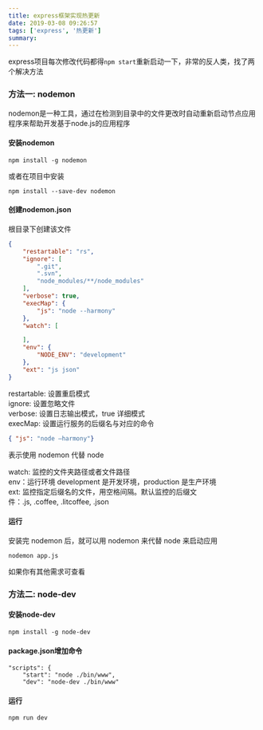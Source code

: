 ```yaml
---
title: express框架实现热更新
date: 2019-03-08 09:26:57
tags: ['express', '热更新']
summary:
---
```

express项目每次修改代码都得`npm start`重新启动一下，非常的反人类，找了两个解决方法
<a name="efc6158f"></a>
### 方法一: nodemon
nodemon是一种工具，通过在检测到目录中的文件更改时自动重新启动节点应用程序来帮助开发基于node.js的应用程序
<a name="6e65a656"></a>
#### 安装nodemon
```
npm install -g nodemon
```
或者在项目中安装
```
npm install --save-dev nodemon
```
<a name="503db396"></a>
#### 创建nodemon.json
根目录下创建该文件
```json
{
    "restartable": "rs",
    "ignore": [
        ".git",
        ".svn",
        "node_modules/**/node_modules"
    ],
    "verbose": true,
    "execMap": {
        "js": "node --harmony"
    },
    "watch": [

    ],
    "env": {
        "NODE_ENV": "development"
    },
    "ext": "js json"
}
```
restartable: 设置重启模式<br />ignore: 设置忽略文件<br />verbose: 设置日志输出模式，true 详细模式<br />execMap: 设置运行服务的后缀名与对应的命令
```json
{ "js": "node –harmony"}
```
表示使用 nodemon 代替 node

watch: 监控的文件夹路径或者文件路径<br />env：运行环境 development 是开发环境，production 是生产环境<br />ext: 监控指定后缀名的文件，用空格间隔。默认监控的后缀文件：.js, .coffee, .litcoffee, .json
<a name="4c763bb6"></a>
#### 运行
安装完 nodemon 后，就可以用 nodemon 来代替 node 来启动应用
```
nodemon app.js
```
如果你有其他需求可查看
<a name="1c9565da"></a>
### 方法二: node-dev
<a name="dbaa7bb9"></a>
#### 安装node-dev
```
npm install -g node-dev
```
<a name="3729c4cd"></a>
#### package.json增加命令
```
"scripts": {
    "start": "node ./bin/www",
    "dev": "node-dev ./bin/www"

```
<a name="4c763bb6-1"></a>
#### 运行
```
npm run dev
```